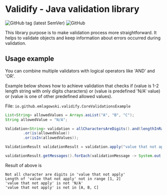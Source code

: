 # Validify - Java validation library

![GitHub tag (latest SemVer)](https://img.shields.io/github/v/tag/emlagowski/validify?style=for-the-badge)
![GitHub](https://img.shields.io/github/license/emlagowski/validify?style=for-the-badge)

This library purpose is to make validation process more straightforward. 
It helps to validate objects and keep information about errors occurred during validation.

## Usage example

You can combine multiple validators with logical operators like 'AND' and 'OR'. 

Example below shows how to achieve validation that checks if 
(value is 1-2 length string with only digits characters)
or 
(value is predefined 'N/A' value)
or
(value is one of other predefined allowed values).

File: `io.github.emlagowski.validify.CoreValidationsExample`
```java
List<String> allowedValues = Arrays.asList("A", "B", "C");
String allowedValue = "N/A";

Validation<String> validation = allCharactersAreDigits().and(lengthInRange(1, 2))
        .or(is(allowedValue))
        .or(isIn(allowedValues));

ValidationResult validationResult = validation.apply("value that not apply");

validationResult.getMessages().forEach(validationMessage -> System.out.println(validationMessage.getMessage()));
```

Result of above is

```shell script
Not all character are digits in 'value that not apply'
Length of 'value that not apply' not in range [1, 2]
'value that not apply' is not 'N/A'
'value that not apply' is not in [A, B, C]
```
